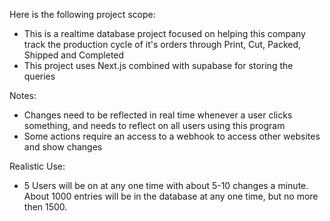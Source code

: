 Here is the following project scope:

- This is a realtime database project focused on helping this company track the production cycle of it's orders through Print, Cut, Packed, Shipped and Completed
- This project uses Next.js combined with supabase for storing the queries


Notes:
- Changes need to be reflected in real time whenever a user clicks something, and needs to reflect on all users using this program 
- Some actions require an access to a webhook to access other websites and show changes


Realistic Use:

- 5 Users will be on at any one time with about 5-10 changes a minute. About 1000 entries will be in the database at any one time, but no more then 1500.
